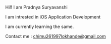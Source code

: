 Hi!! I am Pradnya Suryavanshi 

I am intrested in iOS Application Development

I am currently learning the same.

Contact me : chimu261997lokhande@gmail.com
<!---
pradnyaS02/pradnyaS02 is a ✨ special ✨ repository because its `README.md` (this file) appears on your GitHub profile.
You can click the Preview link to take a look at your changes.
--->
